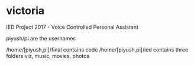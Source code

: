 # victoria
IED Project 2017 - Voice Controlled Personal Assistant

piyush/pi are the usernames

/home/[piyush,pi]/final contains code
/home/[piyush,pi]/ied contains three folders viz, music, movies, photos
